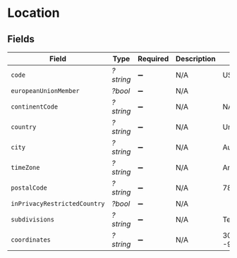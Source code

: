 # Location


## Fields

| Field                        | Type                         | Required                     | Description                  | Example                      |
| ---------------------------- | ---------------------------- | ---------------------------- | ---------------------------- | ---------------------------- |
| `code`                       | *?string*                    | :heavy_minus_sign:           | N/A                          | US                           |
| `europeanUnionMember`        | *?bool*                      | :heavy_minus_sign:           | N/A                          |                              |
| `continentCode`              | *?string*                    | :heavy_minus_sign:           | N/A                          | NA                           |
| `country`                    | *?string*                    | :heavy_minus_sign:           | N/A                          | United States                |
| `city`                       | *?string*                    | :heavy_minus_sign:           | N/A                          | Austin                       |
| `timeZone`                   | *?string*                    | :heavy_minus_sign:           | N/A                          | America/Chicago              |
| `postalCode`                 | *?string*                    | :heavy_minus_sign:           | N/A                          | 78732                        |
| `inPrivacyRestrictedCountry` | *?bool*                      | :heavy_minus_sign:           | N/A                          |                              |
| `subdivisions`               | *?string*                    | :heavy_minus_sign:           | N/A                          | Texas                        |
| `coordinates`                | *?string*                    | :heavy_minus_sign:           | N/A                          | 30.3768 -97.8935             |